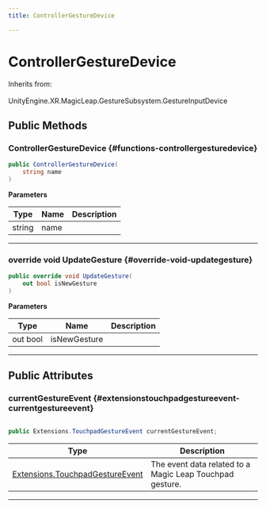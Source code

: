 ```yaml
---
title: ControllerGestureDevice

---
```


# ControllerGestureDevice







Inherits from: <br></br>UnityEngine.XR.MagicLeap.GestureSubsystem.GestureInputDevice




## Public Methods

###  ControllerGestureDevice {#functions-controllergesturedevice}

```csharp
public ControllerGestureDevice(
    string name
)
```


**Parameters**

| Type | Name  | Description  | 
|--|--|--|
| string |name||






-----------

### override void UpdateGesture {#override-void-updategesture}

```csharp
public override void UpdateGesture(
    out bool isNewGesture
)
```


**Parameters**

| Type | Name  | Description  | 
|--|--|--|
| out bool |isNewGesture||






-----------

## Public Attributes

### currentGestureEvent {#extensionstouchpadgestureevent-currentgestureevent}

```csharp

public Extensions.TouchpadGestureEvent currentGestureEvent;

```

| Type | Description  | 
|--|--|
| [Extensions.TouchpadGestureEvent](/versioned_docs/version-02-Aug-2023/unity-api/api/UnityEngine.XR.MagicLeap/GestureSubsystem/Extensions/UnityEngine.XR.MagicLeap.GestureSubsystem.Extensions.TouchpadGestureEvent.md) | The event data related to a Magic Leap Touchpad gesture.  |





-----------


